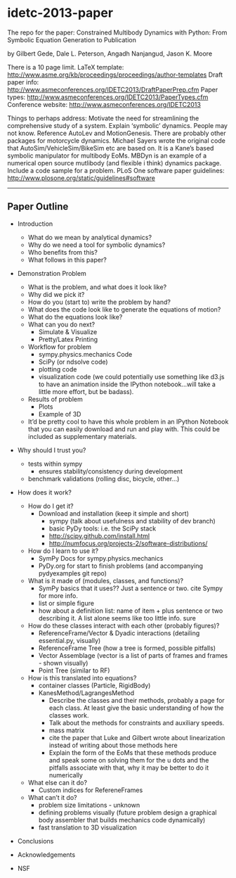 idetc-2013-paper
================

The repo for the paper:
Constrained Multibody Dynamics with Python: From Symbolic Equation Generation
to Publication

by
Gilbert Gede, Dale L. Peterson, Angadh Nanjangud, Jason K. Moore


There is a 10 page limit.
LaTeX template: http://www.asme.org/kb/proceedings/proceedings/author-templates
Draft paper info: http://www.asmeconferences.org/IDETC2013/DraftPaperPrep.cfm
Paper types: http://www.asmeconferences.org/IDETC2013/PaperTypes.cfm
Conference website: http://www.asmeconferences.org/IDETC2013

Things to perhaps address:
Motivate the need for streamlining the comprehensive study of a system.
Explain ‘symbolic’ dynamics. People may not know. Reference AutoLev and MotionGenesis. There are probably other packages for motorcycle  dynamics.
Michael Sayers wrote the original code that AutoSim/VehicleSim/BikeSim etc are based on. It is a Kane’s based symbolic manipulator for multibody EoMs.
MBDyn is an example of a numerical open source mutlibody (and flexible i think) dynamics package.
Include a code sample for a problem.
PLoS One software paper guidelines: http://www.plosone.org/static/guidelines#software

-------------
Paper Outline
-------------

* Introduction
    * What do we mean by analytical dynamics?
    * Why do we need a tool for symbolic dynamics?
    * Who benefits from this?
    * What follows in this paper?

* Demonstration Problem
    * What is the problem, and what does it look like?
    * Why did we pick it?
    * How do you (start to) write the problem by hand?
    * What does the code look like to generate the equations of motion?
    * What do the equations look like?
    * What can you do next?
        * Simulate & Visualize
        * Pretty/Latex Printing
    * Workflow for problem
        * sympy.physics.mechanics Code
        * SciPy (or ndsolve code)
        * plotting code
        * visualization code (we could potentially use something like d3.js to have an animation inside the IPython notebook...will take a little more effort, but be badass).
    * Results of problem
        * Plots
        * Example of 3D
    * It’d be pretty cool to have this whole problem in an IPython Notebook that you can easily download and run and play with. This could be included as supplementary materials.

* Why should I trust you?
    * tests within sympy
        * ensures stability/consistency during development
    * benchmark validations (rolling disc, bicycle, other...)

* How does it work?
    * How do I get it?
        * Download and installation (keep it simple and short)
            * sympy (talk about usefulness and stability of dev branch)
            * basic PyDy tools: i.e. the SciPy stack
            * http://scipy.github.com/install.html
            * http://numfocus.org/projects-2/software-distributions/
    * How do I learn to use it?
        * SymPy Docs for sympy.physics.mechanics
        * PyDy.org for start to finish problems (and accompanying pydyexamples git repo)
    * What is it made of (modules, classes, and functions)?
        * SymPy basics that it uses?? Just a sentence or two. cite Sympy for more info.
        * list or simple figure
        * how about a definition list: name of item + plus sentence or two describing it. A list alone seems like too little info. sure
    * How do these classes interact with each other (probably figures)?
        * ReferenceFrame/Vector & Dyadic interactions (detailing essential.py, visually)
        * ReferenceFrame Tree (how a tree is formed, possible pitfalls)
        * Vector Assemblage (vector is a list of parts of frames and frames - shown visually)
        * Point Tree (similar to RF)
    * How is this translated into equations?
        * container classes (Particle, RigidBody)
        * KanesMethod/LagrangesMethod
            * Describe the classes and their methods, probably a page for each class. At least give the basic understanding of how the classes work.
            * Talk about the methods for constraints and auxiliary speeds.
            * mass matrix
            * cite the paper that Luke and Gilbert wrote about linearization instead of writing about those methods here
            * Explain the form of the EoMs that these methods produce and speak some on solving them for the u dots and the pitfalls associate with that, why it may be better to do it numerically
    * What else can it do?
        * Custom indices for RefereneFrames
    * What can’t it do?
        * problem size limitations - unknown
        * defining problems visually (future problem design a graphical body assembler that builds mechanics code dynamically)
        * fast translation to 3D visualization

* Conclusions
* Acknowledgements
* NSF

